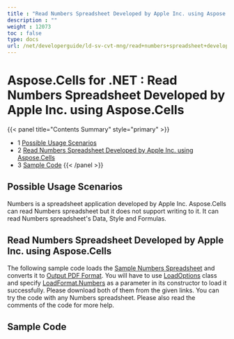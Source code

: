 ```yaml
---
title : "Read Numbers Spreadsheet Developed by Apple Inc. using Aspose.Cells" 
description : "" 
weight : 12073 
toc : false
type: docs
url: /net/developerguide/ld-sv-cvt-mng/read+numbers+spreadsheet+developed+by+apple+inc.+using+aspose.cells/
---
```


# Aspose.Cells for .NET : Read Numbers Spreadsheet Developed by Apple Inc. using Aspose.Cells


{{< panel title="Contents Summary" style="primary" >}}
*   1 [Possible Usage Scenarios](#possible-usage-scenarios)
*   2 [Read Numbers Spreadsheet Developed by Apple Inc. using Aspose.Cells](#read-numbers-spreadsheet-developed-by-apple-inc.-using-aspose.cells)
*   3 [Sample Code](#sample-code)
{{< /panel >}}
 

## Possible Usage Scenarios

Numbers is a spreadsheet application developed by Apple Inc. Aspose.Cells can read Numbers spreadsheet but it does not support writing to it. It can read Numbers spreadsheet's Data, Style and Formulas.

## Read Numbers Spreadsheet Developed by Apple Inc. using Aspose.Cells

The following sample code loads the [Sample Numbers Spreadsheet](https://docs2.aspose.com/cells/net/attachments/48136559/48496674.numbers) and converts it to [Output PDF Format](https://docs2.aspose.com/cells/net/attachments/48136559/48496675.pdf). You will have to use [LoadOptions](https://apireference.aspose.com/net/cells/aspose.cells/loadoptions) class and specify [LoadFormat.Numbers](https://apireference.aspose.com/net/cells/aspose.cells/loadformat) as a parameter in its constructor to load it successfully. Please download both of them from the given links. You can try the code with any Numbers spreadsheet. Please also read the comments of the code for more help.

## Sample Code

